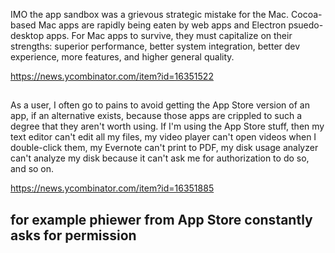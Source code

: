 IMO the app sandbox was a grievous strategic mistake for the Mac. Cocoa-based Mac apps are rapidly being eaten by web apps and Electron psuedo-desktop apps. For Mac apps to survive, they must capitalize on their strengths: superior performance, better system integration, better dev experience, more features, and higher general quality.

https://news.ycombinator.com/item?id=16351522

##

As a user, I often go to pains to avoid getting the App Store version of an app, if an alternative exists, because those apps are crippled to such a degree that they aren't worth using.
If I'm using the App Store stuff, then my text editor can't edit all my files, my video player can't open videos when I double-click them, my Evernote can't print to PDF, my disk usage analyzer can't analyze my disk because it can't ask me for authorization to do so, and so on.

https://news.ycombinator.com/item?id=16351885

## for example phiewer from App Store constantly asks for permission
